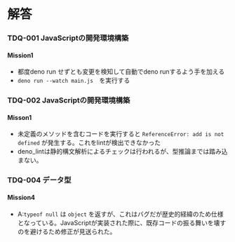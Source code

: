 # 解答
### TDQ-001 JavaScriptの開発環境構築
#### Mission1
- 都度deno run せずとも変更を検知して自動でdeno runするよう手を加える
- `deno run --watch main.js`　を実行する

### TDQ-002 JavaScriptの開発環境構築
#### Misson1
- 未定義のメソッドを含むコードを実行すると `ReferenceError: add is not defined` が発生する。これをlintが検出できなかった
- deno_lintは静的構文解析によるチェックは行われるが、型推論までは踏み込まない。

### TDQ-004 データ型
#### Mission4
- A:`typeof null` は `object` を返すが、これはバグだが歴史的経緯のため仕様となっている。JavaScriptが実装された際に、既存コードの振る舞いを壊すのを避けるため修正が見送られた。